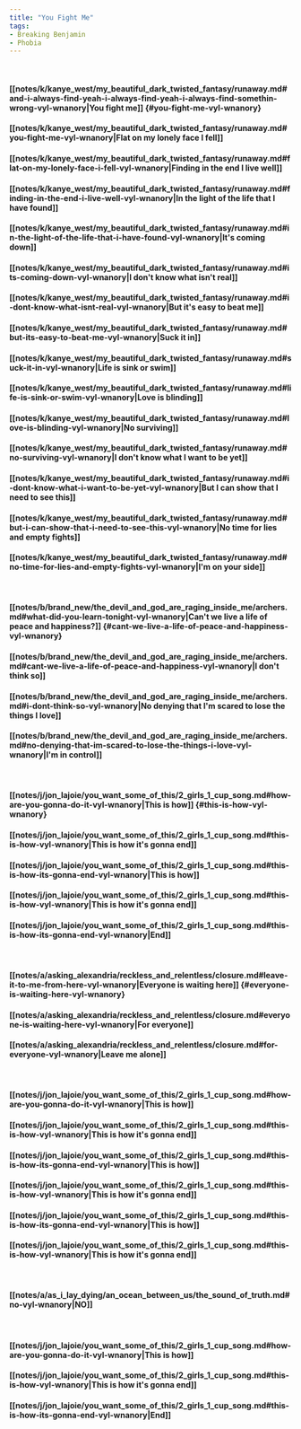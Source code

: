 ```yaml
---
title: "You Fight Me"
tags:
- Breaking Benjamin
- Phobia
---
```

&nbsp;
#### [[notes/k/kanye_west/my_beautiful_dark_twisted_fantasy/runaway.md#and-i-always-find-yeah-i-always-find-yeah-i-always-find-somethin-wrong-vyl-wnanory|You fight me]] {#you-fight-me-vyl-wnanory}
#### [[notes/k/kanye_west/my_beautiful_dark_twisted_fantasy/runaway.md#you-fight-me-vyl-wnanory|Flat on my lonely face I fell]]
#### [[notes/k/kanye_west/my_beautiful_dark_twisted_fantasy/runaway.md#flat-on-my-lonely-face-i-fell-vyl-wnanory|Finding in the end I live well]]
#### [[notes/k/kanye_west/my_beautiful_dark_twisted_fantasy/runaway.md#finding-in-the-end-i-live-well-vyl-wnanory|In the light of the life that I have found]]
#### [[notes/k/kanye_west/my_beautiful_dark_twisted_fantasy/runaway.md#in-the-light-of-the-life-that-i-have-found-vyl-wnanory|It's coming down]]
#### [[notes/k/kanye_west/my_beautiful_dark_twisted_fantasy/runaway.md#its-coming-down-vyl-wnanory|I don't know what isn't real]]
#### [[notes/k/kanye_west/my_beautiful_dark_twisted_fantasy/runaway.md#i-dont-know-what-isnt-real-vyl-wnanory|But it's easy to beat me]]
#### [[notes/k/kanye_west/my_beautiful_dark_twisted_fantasy/runaway.md#but-its-easy-to-beat-me-vyl-wnanory|Suck it in]]
#### [[notes/k/kanye_west/my_beautiful_dark_twisted_fantasy/runaway.md#suck-it-in-vyl-wnanory|Life is sink or swim]]
#### [[notes/k/kanye_west/my_beautiful_dark_twisted_fantasy/runaway.md#life-is-sink-or-swim-vyl-wnanory|Love is blinding]]
#### [[notes/k/kanye_west/my_beautiful_dark_twisted_fantasy/runaway.md#love-is-blinding-vyl-wnanory|No surviving]]
#### [[notes/k/kanye_west/my_beautiful_dark_twisted_fantasy/runaway.md#no-surviving-vyl-wnanory|I don't know what I want to be yet]]
#### [[notes/k/kanye_west/my_beautiful_dark_twisted_fantasy/runaway.md#i-dont-know-what-i-want-to-be-yet-vyl-wnanory|But I can show that I need to see this]]
#### [[notes/k/kanye_west/my_beautiful_dark_twisted_fantasy/runaway.md#but-i-can-show-that-i-need-to-see-this-vyl-wnanory|No time for lies and empty fights]]
#### [[notes/k/kanye_west/my_beautiful_dark_twisted_fantasy/runaway.md#no-time-for-lies-and-empty-fights-vyl-wnanory|I'm on your side]]
&nbsp;
#### [[notes/b/brand_new/the_devil_and_god_are_raging_inside_me/archers.md#what-did-you-learn-tonight-vyl-wnanory|Can't we live a life of peace and happiness?]] {#cant-we-live-a-life-of-peace-and-happiness-vyl-wnanory}
#### [[notes/b/brand_new/the_devil_and_god_are_raging_inside_me/archers.md#cant-we-live-a-life-of-peace-and-happiness-vyl-wnanory|I don't think so]]
#### [[notes/b/brand_new/the_devil_and_god_are_raging_inside_me/archers.md#i-dont-think-so-vyl-wnanory|No denying that I'm scared to lose the things I love]]
#### [[notes/b/brand_new/the_devil_and_god_are_raging_inside_me/archers.md#no-denying-that-im-scared-to-lose-the-things-i-love-vyl-wnanory|I'm in control]]
&nbsp;
#### [[notes/j/jon_lajoie/you_want_some_of_this/2_girls_1_cup_song.md#how-are-you-gonna-do-it-vyl-wnanory|This is how]] {#this-is-how-vyl-wnanory}
#### [[notes/j/jon_lajoie/you_want_some_of_this/2_girls_1_cup_song.md#this-is-how-vyl-wnanory|This is how it's gonna end]]
#### [[notes/j/jon_lajoie/you_want_some_of_this/2_girls_1_cup_song.md#this-is-how-its-gonna-end-vyl-wnanory|This is how]]
#### [[notes/j/jon_lajoie/you_want_some_of_this/2_girls_1_cup_song.md#this-is-how-vyl-wnanory|This is how it's gonna end]]
#### [[notes/j/jon_lajoie/you_want_some_of_this/2_girls_1_cup_song.md#this-is-how-its-gonna-end-vyl-wnanory|End]]
&nbsp;
#### [[notes/a/asking_alexandria/reckless_and_relentless/closure.md#leave-it-to-me-from-here-vyl-wnanory|Everyone is waiting here]] {#everyone-is-waiting-here-vyl-wnanory}
#### [[notes/a/asking_alexandria/reckless_and_relentless/closure.md#everyone-is-waiting-here-vyl-wnanory|For everyone]]
#### [[notes/a/asking_alexandria/reckless_and_relentless/closure.md#for-everyone-vyl-wnanory|Leave me alone]]
&nbsp;
#### [[notes/j/jon_lajoie/you_want_some_of_this/2_girls_1_cup_song.md#how-are-you-gonna-do-it-vyl-wnanory|This is how]]
#### [[notes/j/jon_lajoie/you_want_some_of_this/2_girls_1_cup_song.md#this-is-how-vyl-wnanory|This is how it's gonna end]]
#### [[notes/j/jon_lajoie/you_want_some_of_this/2_girls_1_cup_song.md#this-is-how-its-gonna-end-vyl-wnanory|This is how]]
#### [[notes/j/jon_lajoie/you_want_some_of_this/2_girls_1_cup_song.md#this-is-how-vyl-wnanory|This is how it's gonna end]]
#### [[notes/j/jon_lajoie/you_want_some_of_this/2_girls_1_cup_song.md#this-is-how-its-gonna-end-vyl-wnanory|This is how]]
#### [[notes/j/jon_lajoie/you_want_some_of_this/2_girls_1_cup_song.md#this-is-how-vyl-wnanory|This is how it's gonna end]]
&nbsp;
#### [[notes/a/as_i_lay_dying/an_ocean_between_us/the_sound_of_truth.md#no-vyl-wnanory|NO]]
&nbsp;
#### [[notes/j/jon_lajoie/you_want_some_of_this/2_girls_1_cup_song.md#how-are-you-gonna-do-it-vyl-wnanory|This is how]]
#### [[notes/j/jon_lajoie/you_want_some_of_this/2_girls_1_cup_song.md#this-is-how-vyl-wnanory|This is how it's gonna end]]
#### [[notes/j/jon_lajoie/you_want_some_of_this/2_girls_1_cup_song.md#this-is-how-its-gonna-end-vyl-wnanory|End]]
